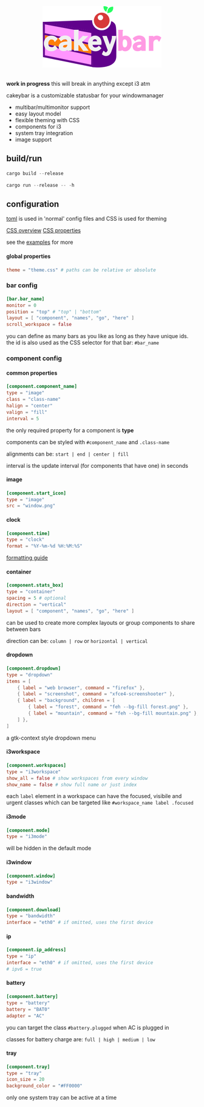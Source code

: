 <div align="center">
    <img src="misc/logo.svg.png" alt="cakeybar">
    <br>
</div>
<br>

**work in progress** this will break in anything except i3 atm

cakeybar is a customizable statusbar for your windowmanager

* multibar/multimonitor support
* easy layout model
* flexible theming with CSS
* components for i3
* system tray integration
* image support

## build/run

```rust
cargo build --release
```

```rust
cargo run --release -- -h
```

## configuration

[toml](https://github.com/toml-lang/toml) is used in 'normal' config files and CSS is used for theming

[CSS overview](https://developer.gnome.org/gtk3/stable/chap-css-overview.html) [CSS properties](https://developer.gnome.org/gtk3/stable/chap-css-properties.html)

see the [examples](examples) for more

#### global properties

```toml
theme = "theme.css" # paths can be relative or absolute
```

### bar config

```toml
[bar.bar_name]
monitor = 0
position = "top" # "top" | "bottom"
layout = [ "component", "names", "go", "here" ]
scroll_workspace = false
```

you can define as many bars as you like as long as they have unique ids. the id is also used as the CSS selector for that bar: `#bar_name`

### component config

#### common properties

```toml
[component.component_name]
type = "image"
class = "class-name"
halign = "center"
valign = "fill"
interval = 5
```

the only required property for a component is **type**

components can be styled with `#component_name` and `.class-name`

alignments can be: `start | end | center | fill`

interval is the update interval (for components that have one) in seconds

#### image

```toml
[component.start_icon]
type = "image"
src = "window.png"
```

#### clock

```toml
[component.time]
type = "clock"
format = "%Y-%m-%d %H:%M:%S"
```

[formatting guide](https://docs.rs/chrono/0.4.2/chrono/format/strftime/index.html)

#### container

```toml
[component.stats_box]
type = "container"
spacing = 5 # optional
direction = "vertical"
layout = [ "component", "names", "go", "here" ]
```

can be used to create more complex layouts or group components to share between bars

direction can be: `column | row` or `horizontal | vertical`


#### dropdown

```toml
[component.dropdown]
type = "dropdown"
items = [
    { label = "web browser", command = "firefox" },
    { label = "screenshot", command = "xfce4-screenshooter" },
    { label = "background", children = [
        { label = "forest", command = "feh --bg-fill forest.png" },
        { label = "mountain", command = "feh --bg-fill mountain.png" },
    ] },
]
```

a gtk-context style dropdown menu

#### i3workspace

```toml
[component.workspaces]
type = "i3workspace"
show_all = false # show workspaces from every window
show_name = false # show full name or just index
```

each `label` element in a workspace can have the focused, visibile and urgent classes which can be targeted like `#workspace_name label .focused`

#### i3mode

```toml
[component.mode]
type = "i3mode"
```

will be hidden in the default mode

#### i3window

```toml
[component.window]
type = "i3window"
```

#### bandwidth

```toml
[component.download]
type = "bandwidth"
interface = "eth0" # if omitted, uses the first device
```

#### ip

```toml
[component.ip_address]
type = "ip"
interface = "eth0" # if omitted, uses the first device
# ipv6 = true
```

#### battery

```toml
[component.battery]
type = "battery"
battery = "BAT0"
adapter = "AC"
```

you can target the class `#battery.plugged` when AC is plugged in

classes for battery charge are: `full | high | medium | low`

#### tray

```toml
[component.tray]
type = "tray"
icon_size = 20
background_color = "#FF0000"
```

only one system tray can be active at a time
